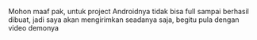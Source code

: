 Mohon maaf pak, untuk project Androidnya tidak bisa full sampai berhasil dibuat, jadi saya akan mengirimkan seadanya saja, begitu pula dengan video demonya
